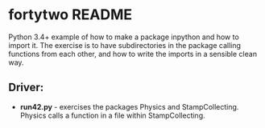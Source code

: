# fortytwo README #

Python 3.4+ example of how to make a package inpython and how to import it.  The exercise is to have subdirectories in the package calling functions from each other, and how to write the imports in a sensible clean way.


## Driver: ##

* **run42.py** - exercises the packages Physics and StampCollecting.  Physics calls a function in a file within StampCollecting.
